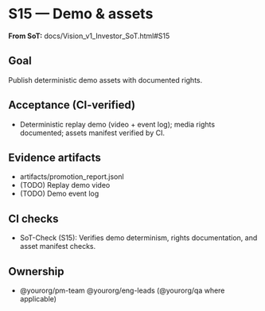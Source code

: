 # S15 — Demo & assets

**From SoT:** docs/Vision_v1_Investor_SoT.html#S15

## Goal
Publish deterministic demo assets with documented rights.

## Acceptance (CI-verified)
- Deterministic replay demo (video + event log); media rights documented; assets manifest verified by CI.

## Evidence artifacts
- artifacts/promotion_report.jsonl
- (TODO) Replay demo video
- (TODO) Demo event log

## CI checks
- SoT-Check (S15): Verifies demo determinism, rights documentation, and asset manifest checks.

## Ownership
- @yourorg/pm-team @yourorg/eng-leads (@yourorg/qa where applicable)

